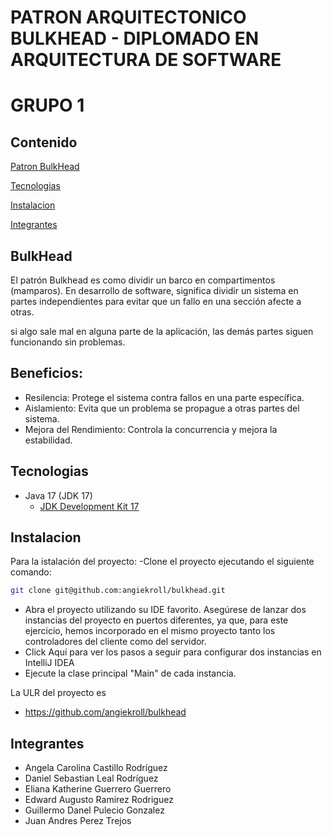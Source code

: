 # PATRON ARQUITECTONICO BULKHEAD - DIPLOMADO EN ARQUITECTURA DE SOFTWARE 
# GRUPO 1

## Contenido
[Patron BulkHead](#bulkHead)

[Tecnologias](#tecnologias)

[Instalacion](#instalacion)

[Integrantes](#integrantes)

### <a name="ejercicio1"></a>
## BulkHead

El patrón Bulkhead es como dividir un barco en compartimentos (mamparos). En desarrollo de software, 
significa dividir un sistema en partes independientes para evitar que un fallo en una sección afecte a otras. 

si algo sale mal en alguna parte de la aplicación, las demás partes siguen funcionando sin problemas.

## Beneficios:

* Resilencia: Protege el sistema contra fallos en una parte específica.
* Aislamiento: Evita que un problema se propague a otras partes del sistema.
* Mejora del Rendimiento: Controla la concurrencia y mejora la estabilidad.


### <a name="tecnologias"></a>
## Tecnologias

* Java 17 (JDK 17)
  * [JDK Development Kit 17](https://www.oracle.com/java/technologies/javase/jdk17-archive-downloads.html)

### <a name="instalacion"></a>
## Instalacion

Para la istalación del proyecto:
-Clone el proyecto ejecutando el siguiente comando:
```bash
git clone git@github.com:angiekroll/bulkhead.git
```
- Abra el proyecto utilizando su IDE favorito. Asegúrese de lanzar dos instancias del proyecto en puertos diferentes, ya que, para este ejercicio, hemos incorporado en el mismo proyecto tanto los controladores del cliente como del servidor.
- Click Aquí para ver los pasos a seguir para configurar dos instancias en IntelliJ IDEA
- Ejecute la clase principal "Main" de cada instancia.


La ULR del proyecto es
- https://github.com/angiekroll/bulkhead

### <a name="integrantes"></a>
## Integrantes
- Angela Carolina Castillo Rodríguez
- Daniel Sebastian Leal Rodríguez
- Eliana Katherine Guerrero Guerrero
- Edward Augusto Ramirez Rodriguez
- Guillermo Danel Pulecio Gonzalez
- Juan Andres Perez Trejos
